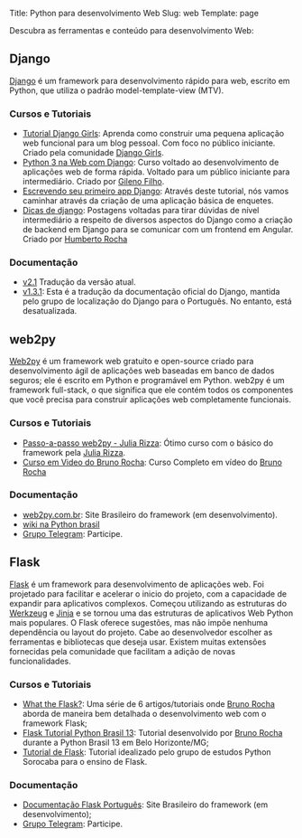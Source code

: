 Title: Python para desenvolvimento Web
Slug: web
Template: page

Descubra as ferramentas e conteúdo para desenvolvimento Web:

## Django

[Django](https://www.djangoproject.com/) é um framework para desenvolvimento rápido para web, escrito em Python, que utiliza o padrão model-template-view (MTV).

### Cursos e Tutoriais

- [Tutorial Django Girls](https://tutorial.djangogirls.org/pt/): Aprenda como construir uma pequena aplicação web funcional para um blog pessoal. Com foco no público iniciante. Criado pela comunidade [Django Girls](https://djangogirls.org).
- [Python 3 na Web com Django](https://www.udemy.com/python-3-na-web-com-django-basico-intermediario): Curso voltado ao desenvolvimento de aplicações web de forma rápida. Voltado para um público iniciante para intermediário. Criado por [Gileno Filho](https://twitter.com/gilenofilho).
- [Escrevendo seu primeiro app Django](https://docs.djangoproject.com/pt-br/2.1/intro/tutorial01/): Através deste tutorial, nós vamos caminhar através da criação de uma aplicação básica de enquetes.
- [Dicas de django](https://humberto.io/pt-br/tags/django/): Postagens voltadas para tirar dúvidas de nível intermediário a respeito de diversos aspectos do Django como a criação de backend em Django para se comunicar com um frontend em Angular. Criado por [Humberto Rocha](https://humberto.io/blog/)

### Documentação

- [v2.1](https://docs.djangoproject.com/pt-br/2.1/) Tradução da versão atual.
- [v1.3.1](http://waltercruz.github.io/django-l10n-portuguese/): Esta é a tradução da documentação oficial do Django, mantida pelo grupo de localização do Django para o Português. No entanto, está desatualizada.

## web2py

[Web2py](https://web2py.com/) é um framework web gratuito e open-source criado para desenvolvimento ágil de aplicações web baseadas em banco de dados seguros; ele é escrito em Python e programável em Python. web2py é um framework full-stack, o que significa que ele contém todos os componentes que você precisa para construir aplicações web completamente funcionais.

### Cursos e Tutoriais

- [Passo-a-passo web2py - Julia Rizza](https://juliarizza.wordpress.com/2015/08/03/passo-a-passo-web2py-1o-passo): Ótimo curso com o básico do framework pela [Julia Rizza](https://juliarizza.wordpress.com).
- [Curso em Video do Bruno Rocha](https://www.youtube.com/playlist?list=PL5CWed0-MqAPLiMS5gJvWKZDBez-vcRuN): Curso Completo em vídeo do [Bruno Rocha](http://brunorocha.org/)

### Documentação

- [web2py.com.br](https://web2py.com.br/): Site Brasileiro do framework (em desenvolvimento).
- [wiki na Python brasil](https://wiki.python.org.br/web2py/)
- [Grupo Telegram](https://t.me/web2pybrasil): Participe.

## Flask

[Flask](https://palletsprojects.com/p/flask/) é um framework para desenvolvimento de aplicações web. Foi projetado para facilitar e acelerar o inicio do projeto, com a capacidade de expandir para aplicativos complexos. Começou utilizando as estruturas do [Werkzeug](https://palletsprojects.com/p/werkzeug/) e [Jinja](https://palletsprojects.com/p/jinja/) e se tornou uma das estruturas de aplicativos Web Python mais populares. O Flask oferece sugestões, mas não impõe nenhuma dependência ou layout do projeto. Cabe ao desenvolvedor escolher as ferramentas e bibliotecas que deseja usar. Existem muitas extensões fornecidas pela comunidade que facilitam a adição de novas funcionalidades.

### Cursos e Tutoriais

- [What the Flask?](http://brunorocha.org/python/flask/what-the-flask-serie-de-6-artigos-tutorial-para-aprender-desenvolvimento-web-com-python-e-flask.html): Uma série de 6 artigos/tutoriais onde [Bruno Rocha](http://brunorocha.org/) aborda de maneira bem detalhada o desenvolvimento web com o framework Flask;
- [Flask Tutorial Python Brasil 13](https://github.com/cursodepythonoficial/flask_tutorial_pybr13): Tutorial desenvolvido por [Bruno Rocha](http://brunorocha.org/) durante a Python Brasil 13 em Belo Horizonte/MG;
- [Tutorial de Flask](https://github.com/python-sorocaba/flask_tutorial): Tutorial idealizado pelo grupo de estudos Python Sorocaba para o ensino de Flask.

### Documentação

- [Documentação Flask Português](https://flask-ptbr.readthedocs.io/en/latest/): Site Brasileiro do framework (em desenvolvimento);
- [Grupo Telegram](https://t.me/flaskbrasil): Participe.
